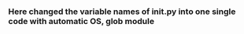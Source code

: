 ### Here changed the variable names of __init__.py into one single code with automatic OS, glob module 